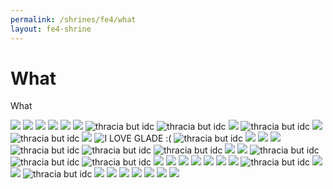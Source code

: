 ```yaml
---
permalink: /shrines/fe4/what
layout: fe4-shrine
---
```

# What
What

![](https://64.media.tumblr.com/8bd42ec55f20e77983f2648d0e927a5f/tumblr_p6myhzWTGz1uwnwqvo1_400.png)
![](https://64.media.tumblr.com/3bd4d31edc737a9566e72bfb5d059e0b/tumblr_p7tlxbSvea1uwnwqvo1_250.png)
![](https://64.media.tumblr.com/3eae229843581854cabcc9a5526de4b6/tumblr_p7atnadxOT1uwnwqvo1_400.png)
![](https://64.media.tumblr.com/3ff2b1aaf632326466a3e121d9bd9c1e/tumblr_p3rb6dbNWE1uwnwqvo1_400.png)
![](https://64.media.tumblr.com/746bad86249d23450edeb586053999a3/tumblr_oy07grRII11uwnwqvo1_400.png)
![](https://64.media.tumblr.com/d9a2c49ae408338b9ecb78af82972eb5/tumblr_owigxtTv811uwnwqvo1_250.png)
![thracia but idc](https://64.media.tumblr.com/cf11d0d35c431de76a865d47f5e42732/tumblr_ovos2ybHXN1uwnwqvo1_400.png)
![thracia but idc](https://64.media.tumblr.com/fcb36856d9cb70896220deaf82f04943/tumblr_otklshatD41uwnwqvo1_250.png)
![](https://64.media.tumblr.com/e79a67cbe36b352b588d360706b60e4a/tumblr_ose5a6VaWR1uwnwqvo1_400.png)
![thracia but idc](https://64.media.tumblr.com/4e009ba6d9a3fa0d3874faf6c5f1438a/tumblr_os4su9gL4m1uwnwqvo1_250.png)
![](https://64.media.tumblr.com/1420ddac43ddecc3838c48c75d699c1f/tumblr_os0i6iH43l1uwnwqvo1_400.png)
![thracia but idc](https://64.media.tumblr.com/d7a4bf30a1c9f9e3e97b216e444c56b5/tumblr_oodn78NfaG1uwnwqvo1_400.png)
![](https://64.media.tumblr.com/dd76e6c33403e820212f4071e00917b8/tumblr_olgcv1f8Dw1uwnwqvo1_400.png)
![I LOVE GLADE :(](https://64.media.tumblr.com/e2214e1fe07f73025737d3b0cff62ee7/tumblr_olhi752btO1uwnwqvo1_640.png)
![thracia but idc](https://64.media.tumblr.com/a086ed26bbc2f003fe2c01c41c00e315/tumblr_oje11uxpVs1uwnwqvo1_400.png)
![](https://64.media.tumblr.com/4b3c14921f5b3292a4520188738d50f2/tumblr_ohm67e8x2K1uwnwqvo1_400.png)
![](https://64.media.tumblr.com/676af3f46b5a4ec4dd078c2d8e66bbd9/tumblr_ogm8shvglI1uwnwqvo1_400.png)
![](https://64.media.tumblr.com/b33f3eaaddc765de8ffc5ca4d9062953/tumblr_ofhfioE47F1uwnwqvo1_400.png)
![thracia but idc](https://64.media.tumblr.com/478fe7da6c06669a233d9ec68c3bf3e0/tumblr_of8988epji1uwnwqvo1_250.png)
![thracia but idc](https://64.media.tumblr.com/b66ed196b115ed143fe67bf1e7dbd246/tumblr_obbdsiHRUN1uwnwqvo1_400.png)
![thracia but idc](https://64.media.tumblr.com/80d94336e6b1afaff77e7974fddc3917/tumblr_oacgucup2I1uwnwqvo1_400.png)
![](https://64.media.tumblr.com/43f845280e7a149c8623e02443b4b3b2/tumblr_oa4txuFJBL1uwnwqvo1_250.png)
![](https://64.media.tumblr.com/7c944ea08357218f138b2eb5731659e1/tumblr_o9xn2kICoY1uwnwqvo1_400.png)
![thracia but idc](https://64.media.tumblr.com/5c110360624f77a88d9efff8b2fba69e/tumblr_o9gohkXvvf1uwnwqvo1_400.png)
![thracia but idc](https://64.media.tumblr.com/a848b8074beaf98dbff611f016456dc3/tumblr_o940ccgBro1uwnwqvo1_400.png)
![thracia but idc](https://64.media.tumblr.com/63f771c63be5437576a9712d8c1a902f/tumblr_o8hl157Eag1uwnwqvo1_250.png)
![](https://64.media.tumblr.com/152025dda0b0849aa5ba80054eb1d430/tumblr_o7qyyzmOmv1uwnwqvo1_400.png)
![](https://64.media.tumblr.com/541b7fe59825de82028549ad46d5c73e/tumblr_o4o4oxS7wF1uwnwqvo1_400.png)
![](https://64.media.tumblr.com/e64dc32993a223f7f90bbce610eb846c/tumblr_o4979wwplx1uwnwqvo1_400.png)
![](https://64.media.tumblr.com/57cad29f109718ebdb443617db3d251b/tumblr_o31giwdicb1uwnwqvo1_400.png)
![](https://64.media.tumblr.com/74a910076f88d9c3e03f68e7caa948c0/tumblr_o2pz66I1m61uwnwqvo1_250.png)
![](https://64.media.tumblr.com/871942ccabed433a34a3cf948651f98b/tumblr_o1agq3VWUr1uwnwqvo1_250.png)
![](https://64.media.tumblr.com/08a1da18f12513eed20b834a773d2d00/tumblr_o0tv5rDHyq1uwnwqvo1_250.png)
![thracia but idc](https://64.media.tumblr.com/0bb637997e820cbc4acf4c1c9bd725aa/tumblr_o0tpabwON11uwnwqvo1_250.png)
![](https://64.media.tumblr.com/fbbc72e00d667783cec00a6547b7e98c/tumblr_nzor2rtjua1uwnwqvo1_250.png)
![](https://64.media.tumblr.com/dd19c3b3fabd848382083799467e1c88/tumblr_nysvp9S9pd1uwnwqvo1_400.png)
![thracia but idc](https://64.media.tumblr.com/36be2561641914949661c73332557c1a/tumblr_nxf3yobkV81uwnwqvo1_250.png)
![](https://64.media.tumblr.com/bb97b14023d8dd2ad6807f5fefd39b35/tumblr_nwnhgqUdl81uwnwqvo1_250.png)
![](https://64.media.tumblr.com/926a9f128201ba10c101277ca13dfa77/tumblr_nvz8imGiAo1uwnwqvo1_400.png)
![](https://64.media.tumblr.com/04fb45d7213fb6f1cfe9fd3fbab2e9e6/tumblr_nu7qlq2zZ11uwnwqvo1_250.png)
![](https://64.media.tumblr.com/7692892ad70590516a0454a2b3998c9e/tumblr_ntewu59y6h1uwnwqvo1_400.png)
![](https://64.media.tumblr.com/a5e79847b3d134b89018c8875a5357f7/tumblr_nsfogrACSX1uwnwqvo1_400.png)
![](https://64.media.tumblr.com/98d0fcc59d583af8c2fd0bd96a91ee11/tumblr_nqfed8zJq61uwnwqvo1_400.png)
![](https://64.media.tumblr.com/5698fbc0c43cfcbc39cd9aa08797fad7/tumblr_noz1flvyEO1uwnwqvo1_400.png)